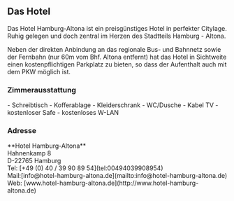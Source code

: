 <h2 class="headline">Das Hotel</h2>
Das Hotel Hamburg-Altona ist ein preisgünstiges Hotel in perfekter Citylage.
Ruhig gelegen und doch zentral im Herzen des Stadtteils Hamburg - Altona. 

Neben der direkten Anbindung an das regionale Bus- und Bahnnetz 
sowie der Fernbahn (nur 60m vom Bhf. Altona entfernt) hat das Hotel
in Sichtweite einen kostenpflichtigen Parkplatz zu bieten, so dass der
Aufenthalt auch mit dem PKW möglich ist.

<h3 class="headline">Zimmerausstattung</h3>
- Schreibtisch
- Kofferablage
- Kleiderschrank
- WC/Dusche
- Kabel TV
- kostenloser Safe
- kostenloses W-LAN

<h3 class="headline">Adresse</h3>
**Hotel Hamburg-Altona**<br/>
Hahnenkamp 8<br/>
D-22765 Hamburg<br/>
Tel: [+49 (0) 40 / 39 90 89 54](tel:00494039908954)<br/>
Mail:[info@hotel-hamburg-altona.de](mailto:info@hotel-hamburg-altona.de)<br/>
Web: [www.hotel-hamburg-altona.de](http://www.hotel-hamburg-altona.de)
